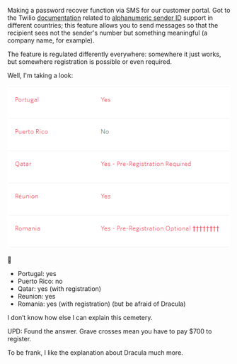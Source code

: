 ﻿Making a password recover function via SMS for our customer portal. Got to the Twilio [documentation](https://support.twilio.com/hc/en-us/articles/223133767-International-support-for-Alphanumeric-Sender-ID) related to [alphanumeric sender ID](https://www.twilio.com/docs/glossary/what-alphanumeric-sender-id) support in different countries; this feature allows you to send messages so that the recipient sees not the sender's number but something meaningful (a company name, for example).

The feature is regulated differently everywhere: somewhere it just works, but somewhere registration is possible or even required.

Well, I'm taking a look:

![Screenshot](twilio.png)

🤔

- Portugal: yes
- Puerto Rico: no
- Qatar: yes (with registration)
- Reunion: yes
- Romania: yes (with registration) (but be afraid of Dracula)

I don’t know how else I can explain this cemetery.

UPD: Found the answer. Grave crosses mean you have to pay $700 to register.

To be frank, I like the explanation about Dracula much more.